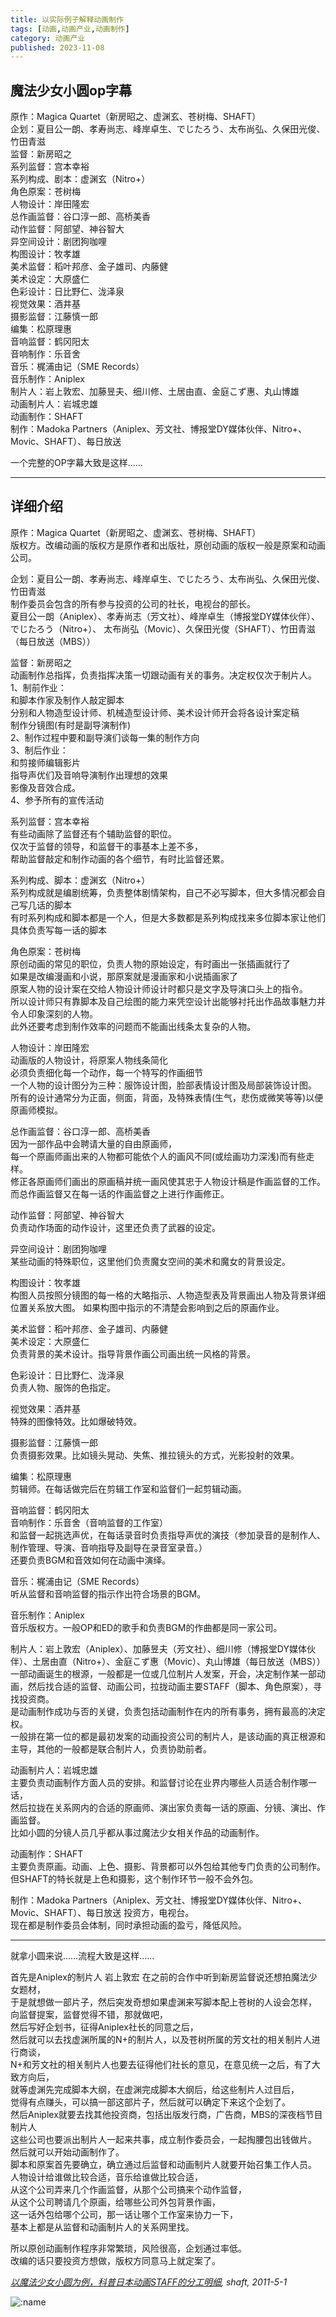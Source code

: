 ```yaml
---
title: 以实际例子解释动画制作
tags: [动画,动画产业,动画制作]
category: 动画产业
published: 2023-11-08
---
```


## 魔法少女小圆op字幕
原作：Magica Quartet（新房昭之、虚渊玄、苍树梅、SHAFT）  
企划：夏目公一朗、孝寿尚志、峰岸卓生、でじたろう、太布尚弘、久保田光俊、竹田青滋  
监督：新房昭之  
系列监督：宫本幸裕  
系列构成、剧本：虚渊玄（Nitro+）  
角色原案：苍树梅  
人物设计：岸田隆宏  
总作画监督：谷口淳一郎、高桥美香  
动作监督：阿部望、神谷智大  
异空间设计：剧团狗咖哩  
构图设计：牧孝雄  
美术监督：稻叶邦彦、金子雄司、内藤健  
美术设定：大原盛仁  
色彩设计：日比野仁、泷泽泉  
视觉效果：酒井基  
摄影监督：江藤慎一郎  
编集：松原理惠  
音响监督：鹤冈阳太  
音响制作：乐音舍  
音乐：梶浦由记（SME Records）  
音乐制作：Aniplex  
制片人：岩上敦宏、加藤昱夫、细川修、土居由直、金庭こず惠、丸山博雄  
动画制片人：岩城忠雄  
动画制作：SHAFT  
制作：Madoka Partners（Aniplex、芳文社、博报堂DY媒体伙伴、Nitro+、Movic、SHAFT）、每日放送  

一个完整的OP字幕大致是这样……

---
## 详细介绍
原作：Magica Quartet（新房昭之、虚渊玄、苍树梅、SHAFT）  
版权方。改编动画的版权方是原作者和出版社，原创动画的版权一般是原案和动画公司。  

企划：夏目公一朗、孝寿尚志、峰岸卓生、でじたろう、太布尚弘、久保田光俊、竹田青滋   
制作委员会包含的所有参与投资的公司的社长，电视台的部长。  
夏目公一朗（Aniplex）、孝寿尚志（芳文社）、峰岸卓生（博报堂DY媒体伙伴）、でじたろう（Nitro+）、
太布尚弘（Movic）、久保田光俊（SHAFT）、竹田青滋（每日放送（MBS））  

监督：新房昭之  
动画制作总指挥，负责指挥决策一切跟动画有关的事务。决定权仅次于制片人。  
1、制前作业：  
和脚本作家及制作人敲定脚本  
分别和人物造型设计师、机械造型设计师、美术设计师开会将各设计案定稿  
制作分镜图(有时是副导演制作)  
2、制作过程中要和副导演们谈每一集的制作方向  
3、制后作业：  
和剪接师编辑影片  
指导声优们及音响导演制作出理想的效果  
影像及音效合成。  
4、参予所有的宣传活动  

系列监督：宫本幸裕  
有些动画除了监督还有个辅助监督的职位。   
仅次于监督的领导，和监督干的事基本上差不多，  
帮助监督敲定和制作动画的各个细节，有时比监督还累。  

系列构成、脚本：虚渊玄（Nitro+）  
系列构成就是编剧统筹，负责整体剧情架构，自己不必写脚本，但大多情况都会自己写几话的脚本  
有时系列构成和脚本都是一个人，但是大多数都是系列构成找来多位脚本家让他们具体负责写每一话的脚本  

角色原案：苍树梅  
原创动画的常见的职位，负责人物的原始设定，有时画出一张插画就行了  
如果是改编漫画和小说，那原案就是漫画家和小说插画家了  
原案人物的设计案在交给人物设计师设计时都只是文字及导演口头上的指令。  
所以设计师只有靠脚本及自己绘图的能力来凭空设计出能够衬托出作品故事魅力并令人印象深刻的人物。  
此外还要考虑到制作效率的问题而不能画出线条太复杂的人物。  

人物设计：岸田隆宏  
动画版的人物设计，将原案人物线条简化  
必须负责细化每一个动作，每一个特写的作画细节  
一个人物的设计图分为三种：服饰设计图，脸部表情设计图及局部装饰设计图。  
所有的设计通常分为正面，侧面，背面，及特殊表情(生气，悲伤或微笑等等)以便原画师模拟。  

总作画监督：谷口淳一郎、高桥美香  
因为一部作品中会聘请大量的自由原画师，  
每一个原画师画出来的人物都可能依个人的画风不同(或绘画功力深浅)而有些走样。  
修正各原画师们画出的原画稿并统一画风使其忠于人物设计稿是作画监督的工作。  
而总作画监督又在每一话的作画监督之上进行作画修正。  

动作监督：阿部望、神谷智大  
负责动作场面的动作设计，这里还负责了武器的设定。  

异空间设计：剧团狗咖哩  
某些动画的特殊职位，这里他们负责魔女空间的美术和魔女的背景设定。  

构图设计：牧孝雄  
构图人员按照分镜图的每一格的大略指示、人物造型表及背景画出人物及背景详细位置关系放大图。
如果构图中指示的不清楚会影响到之后的原画作业。  

美术监督：稻叶邦彦、金子雄司、内藤健  
美术设定：大原盛仁  
负责背景的美术设计。指导背景作画公司画出统一风格的背景。  

色彩设计：日比野仁、泷泽泉  
负责人物、服饰的色指定。  

视觉效果：酒井基  
特殊的图像特效。比如爆破特效。  

摄影监督：江藤慎一郎  
负责摄影效果。比如镜头晃动、失焦、推拉镜头的方式，光影投射的效果。  

编集：松原理惠  
剪辑师。在每话做完后在剪辑工作室和监督们一起剪辑动画。  

音响监督：鹤冈阳太  
音响制作：乐音舍（音响监督的工作室）  
和监督一起挑选声优，在每话录音时负责指导声优的演技（参加录音的是制作人、制作管理、导演、音响指导及副导在录音室录音。）  
还要负责BGM和音效如何在动画中演绎。  

音乐：梶浦由记（SME Records）  
听从监督和音响监督的指示作出符合场景的BGM。  

音乐制作：Aniplex  
音乐版权方。一般OP和ED的歌手和负责BGM的作曲都是同一家公司。  

制片人：岩上敦宏（Aniplex）、加藤昱夫（芳文社）、细川修（博报堂DY媒体伙伴）、土居由直（Nitro+）、金庭こず惠（Movic）、丸山博雄（每日放送（MBS））  
一部动画诞生的根源，一般都是一位或几位制片人发案，开会，决定制作某一部动画，然后找合适的监督、动画公司，拉拢动画主要STAFF（脚本、角色原案），寻找投资商。  
是动画制作成功与否的关键，负责包括动画制作在内的所有事务，拥有最高的决定权。  
一般排在第一位的都是最初发案的动画投资公司的制片人，是该动画的真正根源和主导，其他的一般都是联合制片人，负责协助前者。  

动画制片人：岩城忠雄  
主要负责动画制作方面人员的安排。和监督讨论在业界内哪些人员适合制作哪一话，  
然后拉拢在关系网内的合适的原画师、演出家负责每一话的原画、分镜、演出、作画监督。  
比如小圆的分镜人员几乎都从事过魔法少女相关作品的动画制作。  

动画制作：SHAFT  
主要负责原画。动画、上色、摄影、背景都可以外包给其他专门负责的公司制作。  
但SHAFT的特长就是上色和摄影，这个制作环节一般不会外包。  

制作：Madoka Partners（Aniplex、芳文社、博报堂DY媒体伙伴、Nitro+、Movic、SHAFT）、每日放送
投资方，电视台。  
现在都是制作委员会体制，同时承担动画的盈亏，降低风险。  

---
就拿小圆来说……流程大致是这样……  

首先是Aniplex的制片人 岩上敦宏 在之前的合作中听到新房监督说还想拍魔法少女题材，  
于是就想做一部片子，然后突发奇想如果虚渊来写脚本配上苍树的人设会怎样，  
向监督提案，监督觉得不错，那就做吧，  
然后写好企划书，征得Aniplex社长的同意之后，  
然后就可以去找虚渊所属的N+的制片人，以及苍树所属的芳文社的相关制片人进行商谈，  
N+和芳文社的相关制片人也要去征得他们社长的意见，在意见统一之后，有了大致方向后，  
就等虚渊先完成脚本大纲，在虚渊完成脚本大纲后，给这些制片人过目后，  
觉得有点赚头，可以搞一部这部片子，然后就可以确定下来这个企划了。  
然后Aniplex就要去找其他投资商，包括出版发行商，广告商，MBS的深夜档节目制片人  
这些公司也要派出制片人一起来共事，成立制作委员会，一起掏腰包出钱做片。  
然后就可以开始动画制作了。  
脚本和原案首先要确立，确立通过后监督和动画制片人就要开始召集工作人员。  
人物设计给谁做比较合适，音乐给谁做比较合适，  
从这个公司弄来几个作画监督，从那个公司搞来个动作监督，  
从这个公司聘请几个原画，给哪些公司外包背景作画，  
这一话外包给哪个公司，那一话让哪个工作室来协力一下，  
基本上都是从监督和动画制片人的关系网里找。  

所以原创动画制作程序非常繁琐，风险很高，企划通过率低。  
改编的话只要投资方想做，版权方同意马上就定案了。

*[以魔法少女小圆为例，科普日本动画STAFF的分工明细](https://bbs.saraba1st.com/2b/forum.php?mod=viewthread&tid=675176&page=1#pid14653317), shaft, 2011-5-1*

![:name](https://count.getloli.com/@Mikuorz-4553?theme=rule34)